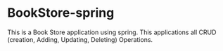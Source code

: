 # BookStore-spring
This is a Book Store application using spring.
This applications all CRUD (creation, Adding, Updating, Deleting) Operations.
